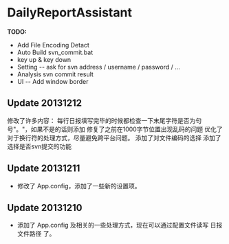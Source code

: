 DailyReportAssistant
====================

**TODO:**

-	Add File Encoding Detact
-	Auto Build svn_commit.bat
-	key up & key down
-	Setting -- ask for svn address / username / password / ...
-	Analysis svn commit result
-	UI -- Add window border

Update 20131212
--------------
修改了许多内容：
每行日报填写完毕的时候都检查一下末尾字符是否为句号"。"，如果不是的话则添加
修复了之前在1000字节位置出现乱码的问题
优化了对于换行符的处理方式，尽量避免跨平台问题。
添加了对文件编码的选择
添加了选择是否svn提交的功能

Update 20131211
---------------
-	修改了 App.config，添加了一些新的设置项。

Update 20131210
----------------

-	添加了 App.config 及相关的一些处理方式，现在可以通过配置文件读写 日报文件路径 了。
